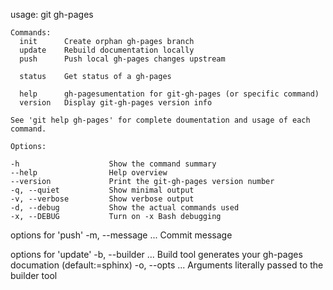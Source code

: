 usage: git gh-pages <command> <options> <arguments>

    Commands:
      init      Create orphan gh-pages branch
      update    Rebuild documentation locally
      push      Push local gh-pages changes upstream

      status    Get status of a gh-pages

      help      gh-pagesumentation for git-gh-pages (or specific command)
      version   Display git-gh-pages version info

    See 'git help gh-pages' for complete doumentation and usage of each command.

    Options:

    -h                    Show the command summary
    --help                Help overview
    --version             Print the git-gh-pages version number
    -q, --quiet           Show minimal output
    -v, --verbose         Show verbose output
    -d, --debug           Show the actual commands used
    -x, --DEBUG           Turn on -x Bash debugging

options for 'push'
    -m, --message ...     Commit message

options for 'update'
    -b, --builder ...     Build tool generates your gh-pages documation (default:=sphinx)
    -o, --opts ...        Arguments literally passed to the builder tool

